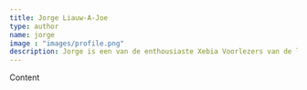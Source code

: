 ```yaml
---
title: Jorge Liauw-A-Joe
type: author
name: jorge
image : "images/profile.png"
description: Jorge is een van de enthousiaste Xebia Voorlezers van de livestream. Samen met Emma lezen we met veel plezier voor uit de leukste kinderboeken. Jorge is dol op voorlezen en vindt het leuk om kinderen te vermaken met de mooiste verhalen. Zijn zoontje Xavi is een groot fan van Xebialeestvoor en helpt bij het uitzoeken van de leukste voorleesboekjes.
---
```


Content